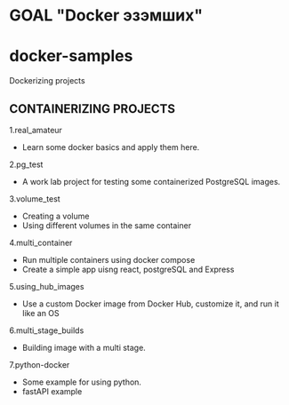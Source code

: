 # GOAL "Docker эзэмших"

# docker-samples
Dockerizing projects

## CONTAINERIZING PROJECTS 
1.real_amateur
 - Learn some docker basics and apply them here.

2.pg_test
 - A work lab project for testing some containerized PostgreSQL images. 

3.volume_test
 - Creating a volume
 - Using different volumes in the same container

4.multi_container
 - Run multiple containers using docker compose
 - Create a simple app uisng react, postgreSQL and Express

5.using_hub_images
 - Use a custom Docker image from Docker Hub, customize it, and run it like an OS

6.multi_stage_builds
 - Building image with a multi stage.

7.python-docker
 - Some example for using python. 
  - fastAPI example
